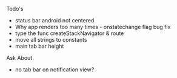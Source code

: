 Todo's
- status bar android not centered
- Why app renders too many times - onstatechange flag bug fix
- type the func createStackNavigator & route
- move all strings to constants
- main tab bar height

Ask About
- no tab bar on notification view?
